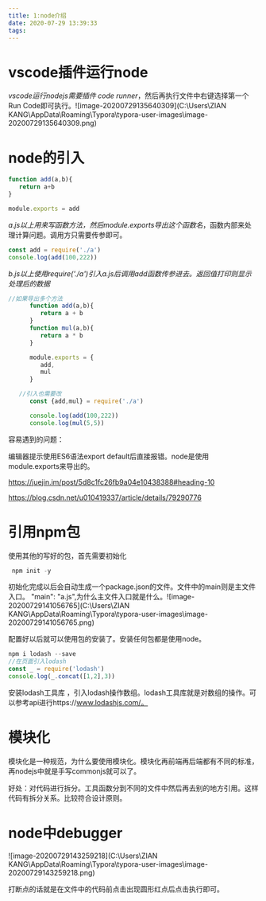 ```yaml
---
title: 1:node介绍
date: 2020-07-29 13:39:33
tags:
---
```


# vscode插件运行node

*vscode运行nodejs需要插件  code runner*，然后再执行文件中右键选择第一个Run Code即可执行。![image-20200729135640309](C:\Users\ZIAN KANG\AppData\Roaming\Typora\typora-user-images\image-20200729135640309.png)

# node的引入

```javascript
function add(a,b){
   return a+b
}

module.exports = add
```

*a.js以上用来写函数方法，然后module.exports导出这个函数名*，函数内部来处理计算问题。调用方只需要传参即可。

```javascript
const add = require('./a')
console.log(add(100,222))
```

*b.js以上使用require('./a')引入a.js后调用add函数传参进去。返回值打印则显示处理后的数据*

```javascript
//如果导出多个方法
      function add(a,b){
         return a + b
      }
      function mul(a,b){
         return a * b
      }

      module.exports = {
         add,
         mul
      }

   //引入也需要改
      const {add,mul} = require('./a')

      console.log(add(100,222))
      console.log(mul(5,5))
```

容易遇到的问题：

编辑器提示使用ES6语法export default后直接报错。node是使用module.exports来导出的。

https://juejin.im/post/5d8c1fc26fb9a04e10438388#heading-10

  https://blog.csdn.net/u010419337/article/details/79290776

# 引用npm包

使用其他的写好的包，首先需要初始化

```javascript
 npm init -y
```

初始化完成以后会自动生成一个package.json的文件。文件中的main则是主文件入口。 "main": "a.js",为什么主文件入口就是什么。![image-20200729141056765](C:\Users\ZIAN KANG\AppData\Roaming\Typora\typora-user-images\image-20200729141056765.png)

配置好以后就可以使用包的安装了。安装任何包都是使用node。

```javascript
npm i lodash --save
//在页面引入lodash
const _ = require('lodash')
console.log(_.concat([1,2],3))
```

安装lodash工具库 ，引入lodash操作数组。lodash工具库就是对数组的操作。可以参考api进行https://www.lodashjs.com/。

# 模块化

模块化是一种规范，为什么要使用模块化。模块化再前端再后端都有不同的标准，再nodejs中就是手写commonjs就可以了。

好处：对代码进行拆分。工具函数分到不同的文件中然后再去别的地方引用。这样代码有拆分关系。比较符合设计原则。

# node中debugger

![image-20200729143259218](C:\Users\ZIAN KANG\AppData\Roaming\Typora\typora-user-images\image-20200729143259218.png)

打断点的话就是在文件中的代码前点击出现圆形红点后点击执行即可。







